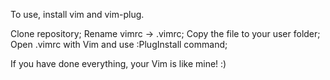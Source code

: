 To use, install vim and vim-plug.

Clone repository;
Rename vimrc -> .vimrc;
Copy the file to your user folder;
Open .vimrc with Vim and use :PlugInstall command;

If you have done everything, your Vim is like mine! :)
